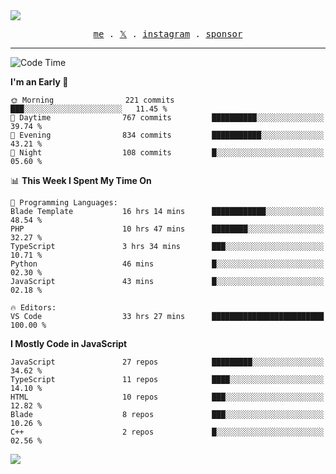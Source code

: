 <img style="bottom: 800px;" src="https://imgur.com/rilHVxA.png"/>
<p align="center">
  <samp>
    <a href="https://fayln.com">me</a> .
    <!-- <a href="https://fayln.com/projects">projects</a> . -->
    <a href="https://go.fayln.com/twitter">𝕏</a> .
    <a href="https://go.fayln.com/instagram">instagram</a> .
<!--     <a href="https://go.fayln.com/polywork">polywork</a> . -->
    <a href="https://github.com/sponsors/faridhnzz">sponsor</a>
  </samp>
</p>

---
<!--START_SECTION:waka-->
![Code Time](http://img.shields.io/badge/Code%20Time-3%2C594%20hrs%203%20mins-blue)

**I'm an Early 🐤** 

```text
🌞 Morning                221 commits         ███░░░░░░░░░░░░░░░░░░░░░░   11.45 % 
🌆 Daytime                767 commits         ██████████░░░░░░░░░░░░░░░   39.74 % 
🌃 Evening                834 commits         ███████████░░░░░░░░░░░░░░   43.21 % 
🌙 Night                  108 commits         █░░░░░░░░░░░░░░░░░░░░░░░░   05.60 % 
```


📊 **This Week I Spent My Time On** 

```text
💬 Programming Languages: 
Blade Template           16 hrs 14 mins      ████████████░░░░░░░░░░░░░   48.54 % 
PHP                      10 hrs 47 mins      ████████░░░░░░░░░░░░░░░░░   32.27 % 
TypeScript               3 hrs 34 mins       ███░░░░░░░░░░░░░░░░░░░░░░   10.71 % 
Python                   46 mins             █░░░░░░░░░░░░░░░░░░░░░░░░   02.30 % 
JavaScript               43 mins             █░░░░░░░░░░░░░░░░░░░░░░░░   02.18 % 

🔥 Editors: 
VS Code                  33 hrs 27 mins      █████████████████████████   100.00 % 
```

**I Mostly Code in JavaScript** 

```text
JavaScript               27 repos            █████████░░░░░░░░░░░░░░░░   34.62 % 
TypeScript               11 repos            ████░░░░░░░░░░░░░░░░░░░░░   14.10 % 
HTML                     10 repos            ███░░░░░░░░░░░░░░░░░░░░░░   12.82 % 
Blade                    8 repos             ███░░░░░░░░░░░░░░░░░░░░░░   10.26 % 
C++                      2 repos             █░░░░░░░░░░░░░░░░░░░░░░░░   02.56 % 
```




<!--END_SECTION:waka-->

![](https://hit.yhype.me/github/profile?user_id=29797712)
